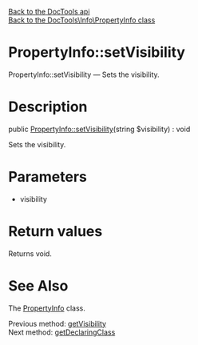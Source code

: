 [Back to the DocTools api](https://github.com/lingtalfi/DocTools/blob/master/doc/api/DocTools.md)<br>
[Back to the DocTools\Info\PropertyInfo class](https://github.com/lingtalfi/DocTools/blob/master/doc/api/DocTools/Info/PropertyInfo.md)


PropertyInfo::setVisibility
================



PropertyInfo::setVisibility — Sets the visibility.




Description
================


public [PropertyInfo::setVisibility](https://github.com/lingtalfi/DocTools/blob/master/doc/api/DocTools/Info/PropertyInfo/setVisibility.md)(string $visibility) : void




Sets the visibility.




Parameters
================


- visibility

    


Return values
================

Returns void.







See Also
================

The [PropertyInfo](https://github.com/lingtalfi/DocTools/blob/master/doc/api/DocTools/Info/PropertyInfo.md) class.

Previous method: [getVisibility](https://github.com/lingtalfi/DocTools/blob/master/doc/api/DocTools/Info/PropertyInfo/getVisibility.md)<br>Next method: [getDeclaringClass](https://github.com/lingtalfi/DocTools/blob/master/doc/api/DocTools/Info/PropertyInfo/getDeclaringClass.md)<br>

